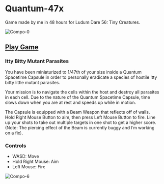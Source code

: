 # Quantum-47x
Game made by me in 48 hours for Ludum Dare 56:  Tiny Creatures.
   
![Compo-0](https://github.com/user-attachments/assets/f6685f84-fe59-4b5e-ab8e-67e1cf887c18)

## [Play Game](https://jordantanner.itch.io/quantum-47x)
   
### Itty Bitty Mutant Parasites
You have been miniaturized to 1/47th of your size inside a Quantum Spacetime Capsule in order to personally eradicate a species of hostile itty bitty little mutant parasites.

Your mission is to navigate the cells within the host and destroy all parasites in each cell. Due to the nature of the Quantum Spacetime Capsule, time slows down when you are at rest and speeds up while in motion.

The Capsule is equipped with a Beam Weapon that reflects off of walls. Hold Right Mouse Button to aim, then press Left Mouse Button to fire. Line up your shots to take out multiple targets in one shot to get a higher score.
(Note: The piercing effect of the Beam is currently buggy and I’m working on a fix).

### Controls
- WASD: Move
- Hold Right Mouse: Aim
- Left Mouse: Fire

![Compo-6](https://github.com/user-attachments/assets/d2252e7a-3027-459a-9403-1083d920eb42)
